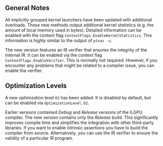 ## General Notes

All implicitly grouped kernel launchers have been updated with additional overloads.
These new methods output additional kernel statistics (e.g. the amount of local memory used in bytes).
Detailed information can be enabled with the context flag `ContextFlags.EnableKernelStatistics`.
This information is highly similar to the output of `ptxas -v`.

The new version features an IR verifier that ensures the integrity of the internal IR. It can be enabled via the context flag `ContextFlags.EnableVerifier`.
This is normally not required. However, if you encounter any problems that might be related to a compiler issue, you can enable the verifier.

## Optimization Levels

A new optimization level `O2` has been added. It is disabled by default, but can be enabled via `OptimizationLevel.O2`.

Earlier versions contained *Debug* and *Release* versions of the ILGPU compiler.
The new version contains only the *Release* build.
This significantly improves compile time and simplifies the integration with other third-party libraries.
If you want to enable intrinsic assertions you have to build the compiler from source.
Alternatively, you can use the IR verifier to ensure the validity of a particular IR program.
